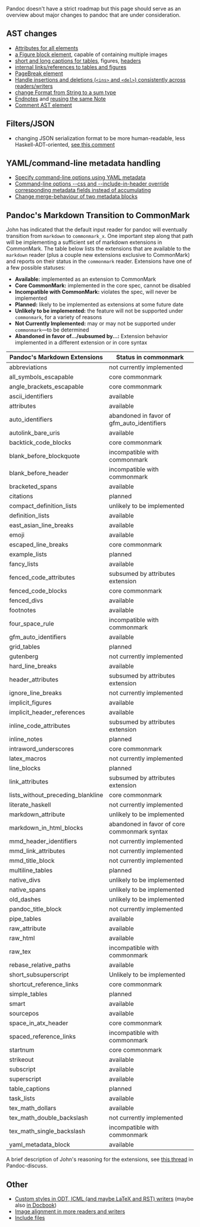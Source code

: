 Pandoc doesn't have a strict roadmap but this page should serve as an overview about major changes to pandoc that are under consideration.

## AST changes

- [Attributes for all elements](https://github.com/jgm/pandoc/issues/684)
- [a Figure block element](https://github.com/jgm/pandoc/issues/3177), capable of containing multiple images 
- [short and long captions for tables](https://github.com/jgm/pandoc/issues/2978), figures, [headers](https://github.com/jgm/pandoc/issues/4409)
- [internal links/references to tables and figures](https://github.com/jgm/pandoc/issues/813)
- [PageBreak element](https://github.com/jgm/pandoc/issues/1934)
- [Handle insertions and deletions (`<ins>` and `<del>`) consistently across readers/writers](https://github.com/jgm/pandoc/issues/1560)
- [change Format from String to a sum type](https://github.com/jgm/pandoc/issues/547)
- [Endnotes](https://github.com/jgm/pandoc/pull/4042) and [reusing the same Note](https://github.com/jgm/pandoc/issues/1603)
- [Comment AST element](https://github.com/jgm/pandoc/issues/1926)

## Filters/JSON

- changing JSON serialization format to be more human-readable, less Haskell-ADT-oriented, [see this comment](https://github.com/jgm/pandoc/issues/3211#issuecomment-258783108)

## YAML/command-line metadata handling

- [Specify command-line options using YAML metadata](https://github.com/jgm/pandoc/issues/4627)
- [Command-line options --css and --include-in-header override corresponding metadata fields instead of accumulating](https://github.com/jgm/pandoc/issues/3139)
- [Change merge-behaviour of two metadata blocks](https://github.com/jgm/pandoc/issues/4057)

## Pandoc's Markdown Transition to CommonMark

John has indicated that the default input reader for pandoc will eventually transition from `markdown` to `commonmark_x`. One important step along that path will be implementing a sufficient set of markdown extensions in CommonMark. The table below lists the extensions that are available to the `markdown` reader (plus a couple new extensions exclusive to CommonMark) and reports on their status in the `commonmark` reader. Extensions have one of a few possible statuses:

- **Available:** implemented as an extension to CommonMark
- **Core CommonMark:** implemented in the core spec, cannot be disabled
- **Incompatible with CommonMark:** violates the spec, will never be implemented
- **Planned:** likely to be implemented as extensions at some future date
- **Unlikely to be implemented:** the feature will not be supported under `commonmark`, for a variety of reasons
- **Not Currently Implemented:** may or may not be supported under `commonmark`—to be determined
- **Abandoned in favor of…/subsumed by…:** Extension behavior implemented in a different extension or in core syntax

| Pandoc's Markdown Extensions      | Status in commonmark                          |
|-----------------------------------|-----------------------------------------------|
| abbreviations                     | not currently implemented                     |
| all_symbols_escapable             | core commonmark                               |
| angle_brackets_escapable          | core commonmark                               |
| ascii_identifiers                 | available                                     |
| attributes                        | available                                     |
| auto_identifiers                  | abandoned in favor of gfm_auto_identifiers    |
| autolink_bare_uris                | available                                     |
| backtick_code_blocks              | core commonmark                               |
| blank_before_blockquote           | incompatible with commonmark                  |
| blank_before_header               | incompatible with commonmark                  |
| bracketed_spans                   | available                                     |
| citations                         | planned                                       |
| compact_definition_lists          | unlikely to be implemented                    |
| definition_lists                  | available                                     |
| east_asian_line_breaks            | available                                     |
| emoji                             | available                                     |
| escaped_line_breaks               | core commonmark                               |
| example_lists                     | planned                                       |
| fancy_lists                       | available                                     |
| fenced_code_attributes            | subsumed by attributes extension              |
| fenced_code_blocks                | core commonmark                               |
| fenced_divs                       | available                                     |
| footnotes                         | available                                     |
| four_space_rule                   | incompatible with commonmark                  |
| gfm_auto_identifiers              | available                                     |
| grid_tables                       | planned                                       |
| gutenberg                         | not currently implemented                     |
| hard_line_breaks                  | available                                     |
| header_attributes                 | subsumed by attributes extension              |
| ignore_line_breaks                | not currently implemented                     |
| implicit_figures                  | available                                     |
| implicit_header_references        | available                                     |
| inline_code_attributes            | subsumed by attributes extension              |
| inline_notes                      | planned                                       |
| intraword_underscores             | core commonmark                               |
| latex_macros                      | not currently implemented                     |
| line_blocks                       | planned                                       |
| link_attributes                   | subsumed by attributes extension              |
| lists_without_preceding_blankline | core commonmark                               |
| literate_haskell                  | not currently implemented                     |
| markdown_attribute                | unlikely to be implemented                    |
| markdown_in_html_blocks           | abandoned in favor of core commonmark syntax  |
| mmd_header_identifiers            | not currently implemented                     |
| mmd_link_attributes               | not currently implemented                     |
| mmd_title_block                   | not currently implemented                     |
| multiline_tables                  | planned                                       |
| native_divs                       | unlikely to be implemented                    |
| native_spans                      | unlikely to be implemented                    |
| old_dashes                        | unlikely to be implemented                    |
| pandoc_title_block                | not currently implemented                     |
| pipe_tables                       | available                                     |
| raw_attribute                     | available                                     |
| raw_html                          | available                                     |
| raw_tex                           | incompatible with commonmark                  |
| rebase_relative_paths             | available                                     |
| short_subsuperscript              | Unlikely to be implemented                    |
| shortcut_reference_links          | core commonmark                               |
| simple_tables                     | planned                                       |
| smart                             | available                                     |
| sourcepos                         | available                                     |
| space_in_atx_header               | core commonmark                               |
| spaced_reference_links            | incompatible with commonmark                  |
| startnum                          | core commonmark                               |
| strikeout                         | available                                     |
| subscript                         | available                                     |
| superscript                       | available                                     |
| table_captions                    | planned                                       |
| task_lists                        | available                                     |
| tex_math_dollars                  | available                                     |
| tex_math_double_backslash         | not currently implemented                     |
| tex_math_single_backslash         | incompatible with commonmark                  |
| yaml_metadata_block               | available                                     |

A brief description of John's reasoning for the extensions, see [this thread](https://groups.google.com/g/pandoc-discuss/c/cUEH93noFHE/m/BfmeyDiLAwAJ) in Pandoc-discuss. 

## Other

- [Custom styles in ODT, ICML (and maybe LaTeX and RST) writers](https://github.com/jgm/pandoc/issues/2106) (maybe also [in Docbook](https://github.com/jgm/pandoc/issues/3657))
- [Image alignment in more readers and writers](https://github.com/jgm/pandoc/issues/4542)
- [Include files](https://github.com/jgm/pandoc/issues/553)